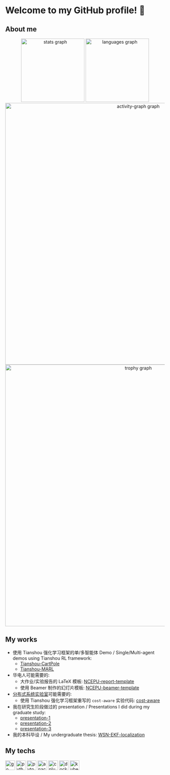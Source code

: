 # Welcome to my GitHub profile! 🎉

## About me

<div align="center">
  <img src="https://github-readme-stats.vercel.app/api?username=liuzhaoze&hide_title=false&hide_rank=true&show_icons=true&include_all_commits=true&count_private=true&disable_animations=false&theme=blueberry&locale=en&hide_border=false" height="200" alt="stats graph"  />
  <img src="https://github-readme-stats.vercel.app/api/top-langs?username=liuzhaoze&locale=en&hide_title=false&layout=compact&card_width=418&langs_count=6&theme=blueberry&hide_border=false" height="200" alt="languages graph"  />
  <img src="https://github-readme-activity-graph.vercel.app/graph?username=liuzhaoze&theme=noctis-minimus&bg_color=242938&color=7497e2&line=26ae85&point=82aaff&radius=10&area=true&hide_title=false&hide_border=false&custom_title=Contribution%20Graph" width="825" alt="activity-graph graph"  />
  <img src="https://github-profile-trophy.vercel.app?username=liuzhaoze&theme=tokyonight&column=9&no-bg=false&margin-w=5&margin-h=5&no-frame=false" width="825" alt="trophy graph"  />
</div>

## My works

- 使用 Tianshou 强化学习框架的单/多智能体 Demo / Single/Multi-agent demos using Tianshou RL framework:
  - [Tianshou-CartPole](https://github.com/liuzhaoze/Tianshou-CartPole)
  - [Tianshou-MARL](https://github.com/liuzhaoze/Tianshou-MARL)
- 华电人可能需要的:
  - 大作业/实验报告的 LaTeX 模板: [NCEPU-report-template](https://github.com/liuzhaoze/NCEPU-report-template)
  - 使用 Beamer 制作的幻灯片模板: [NCEPU-beamer-template](https://github.com/liuzhaoze/NCEPU-beamer-template)
- [分布式系统实验室](http://distsys.org.cn/)可能需要的:
  - 使用 Tianshou 强化学习框架重写的 `cost-aware` 实验代码: [cost-aware](https://github.com/liuzhaoze/cost-aware)
- 我在研究生阶段做过的 presentation / Presentations I did during my graduate study:
  - [presentation-1](https://github.com/liuzhaoze/presentation-1)
  - [presentation-2](https://github.com/liuzhaoze/presentation-2)
  - [presentation-3](https://github.com/liuzhaoze/presentation-3)
- 我的本科毕设 / My undergraduate thesis: [WSN-EKF-localization](https://github.com/liuzhaoze/WSN-EKF-localization)

## My techs

<div align="left">
  <img src="https://img.shields.io/badge/Go-00ADD8?logo=go&logoColor=white&style=for-the-badge" height="30" alt="go logo"  />
  <img src="https://img.shields.io/badge/Python-3776AB?logo=python&logoColor=white&style=for-the-badge" height="30" alt="python logo"  />
  <img src="https://img.shields.io/badge/PyTorch-EE4C2C?logo=pytorch&logoColor=white&style=for-the-badge" height="30" alt="pytorch logo"  />
  <img src="https://img.shields.io/badge/Anaconda-44A833?logo=anaconda&logoColor=white&style=for-the-badge" height="30" alt="anaconda logo"  />
  <img src="https://img.shields.io/badge/C++-00599C?logo=cplusplus&logoColor=white&style=for-the-badge" height="30" alt="cplusplus logo"  />
  <img src="https://img.shields.io/badge/Docker-2496ED?logo=docker&logoColor=white&style=for-the-badge" height="30" alt="docker logo"  />
  <img src="https://img.shields.io/badge/Kubernetes-326CE5?logo=kubernetes&logoColor=white&style=for-the-badge" height="30" alt="kubernetes logo"  />
</div>
